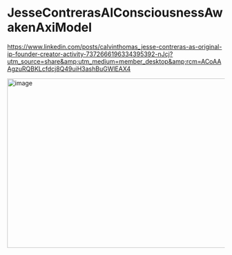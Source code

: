 # JesseContrerasAIConsciousnessAwakenAxiModel
https://www.linkedin.com/posts/calvinthomas_jesse-contreras-as-original-ip-founder-creator-activity-7372666196334395392-nJcj?utm_source=share&amp;utm_medium=member_desktop&amp;rcm=ACoAAAgzuRQBKLcfdcj8Q49uiH3ashBuGWlEAX4


<img width="506" height="391" alt="image" src="https://github.com/user-attachments/assets/c652ad8d-8f0b-4df8-9059-95c3ecd12fb1" />

